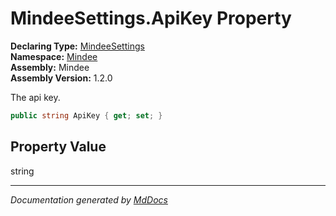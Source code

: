 ﻿<!--  
  <auto-generated>   
    The contents of this file were generated by a tool.  
    Changes to this file may be list if the file is regenerated  
  </auto-generated>   
-->

# MindeeSettings.ApiKey Property

**Declaring Type:** [MindeeSettings](../index.md)  
**Namespace:** [Mindee](../../index.md)  
**Assembly:** Mindee  
**Assembly Version:** 1.2.0

The api key.

```csharp
public string ApiKey { get; set; }
```

## Property Value

string

___

*Documentation generated by [MdDocs](https://github.com/ap0llo/mddocs)*
